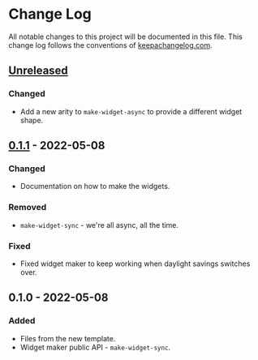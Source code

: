 # Change Log
All notable changes to this project will be documented in this file. This change log follows the conventions of [keepachangelog.com](http://keepachangelog.com/).

## [Unreleased]
### Changed
- Add a new arity to `make-widget-async` to provide a different widget shape.

## [0.1.1] - 2022-05-08
### Changed
- Documentation on how to make the widgets.

### Removed
- `make-widget-sync` - we're all async, all the time.

### Fixed
- Fixed widget maker to keep working when daylight savings switches over.

## 0.1.0 - 2022-05-08
### Added
- Files from the new template.
- Widget maker public API - `make-widget-sync`.

[Unreleased]: https://github.com/your-name/minions/compare/0.1.1...HEAD
[0.1.1]: https://github.com/your-name/minions/compare/0.1.0...0.1.1
